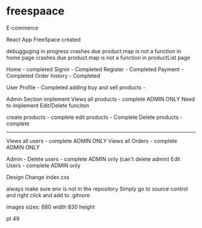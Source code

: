 # freespaace
E-commerce

React App FreeSpace created 

debugguging in progress
crashes due product.map is not a function in home page
crashes due product.map is not a function in productList page


Home - completed
Signin - Completed
Register - Completed
Payment - Completed
Order history - Completed

User Profile - Completed
adding buy and sell products - 

Admin Section implement
Views all products - complete ADMIN ONLY
Need to implement Edit/Delete funciton

create products - complete
edit products - Complete
Delete products - complete

------------------------------------------------------------------

Views all users - complete  ADMIN ONLY
Views all Orders - complete  ADMIN ONLY

Admin -
 Delete users - complete ADMIN only (can't delete admin)
 Edit Users - complete ADMIN only 


Design Change index.css


always make sure env is not in the repository 
Simply go to source control and right click and add to .gitnore



images sizes:
680 width 830 height

pt 49